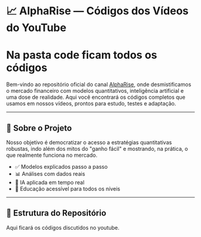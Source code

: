 # 📈 AlphaRise — Códigos dos Vídeos do YouTube
# Na pasta code ficam todos os códigos #

Bem-vindo ao repositório oficial do canal [AlphaRise](https://youtube.com/@alphariseoficial), onde desmistificamos o mercado financeiro com modelos quantitativos, inteligência artificial e uma dose de realidade. Aqui você encontrará os códigos completos que usamos em nossos vídeos, prontos para estudo, testes e adaptação.

---

## 🚀 Sobre o Projeto

Nosso objetivo é democratizar o acesso a estratégias quantitativas robustas, indo além dos mitos do "ganho fácil" e mostrando, na prática, o que realmente funciona no mercado.

- ✅ Modelos explicados passo a passo
- 📊 Análises com dados reais
- 🤖 IA aplicada em tempo real
- 🧠 Educação acessível para todos os níveis

---

## 📁 Estrutura do Repositório

Aqui ficará os códigos discutidos no youtube.

